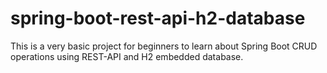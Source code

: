 # spring-boot-rest-api-h2-database
This is a very basic project for beginners to learn about Spring Boot CRUD operations using REST-API and H2 embedded database.  
